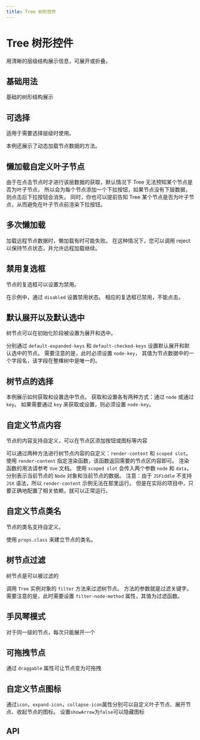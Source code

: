 ```yaml
---
title: Tree 树形控件
---
```


# Tree 树形控件

用清晰的层级结构展示信息，可展开或折叠。

## 基础用法

基础的树形结构展示

<demo path="./def.vue" />

## 可选择

适用于需要选择层级时使用。

本例还展示了动态加载节点数据的方法。

<demo path="./selectTree.vue" />

## 懒加载自定义叶子节点

由于在点击节点时才进行该层数据的获取，默认情况下 Tree 无法预知某个节点是否为叶子节点， 所以会为每个节点添加一个下拉按钮，如果节点没有下层数据，则点击后下拉按钮会消失。 同时，你也可以提前告知 Tree 某个节点是否为叶子节点，从而避免在叶子节点前渲染下拉按钮。

<demo path="./lazyLoadTree.vue" />

## 多次懒加载

加载远程节点数据时，懒加载有时可能失败。 在这种情况下，您可以调用 reject 以保持节点状态，并允许远程加载继续。

<demo path="./lazyLoadFailTree.vue" />

## 禁用复选框

节点的复选框可以设置为禁用。

在示例中，通过 `disabled` 设置禁用状态。 相应的复选框已禁用，不能点击。

<demo path="./disabledTree.vue" />

## 默认展开以及默认选中

树节点可以在初始化阶段被设置为展开和选中。

分别通过 `default-expanded-keys` 和 `default-checked-keys` 设置默认展开和默认选中的节点。 需要注意的是，此时必须设置 `node-key`， 其值为节点数据中的一个字段名，该字段在整棵树中是唯一的。

<demo path="./defaultTree.vue" />

## 树节点的选择

本例展示如何获取和设置选中节点。 获取和设置各有两种方式：通过 `node` 或通过 `key`。 如果需要通过 `key` 来获取或设置，则必须设置 `node-key`。

<demo path="./selectNodeTree.vue" />

## 自定义节点内容

节点的内容支持自定义，可以在节点区添加按钮或图标等内容

可以通过两种方法进行树节点内容的自定义：`render-content` 和 `scoped slot`。 使用 `render-content` 指定渲染函数，该函数返回需要的节点区内容即可。 渲染函数的用法请参考 `Vue` 文档。 使用 `scoped slot` 会传入两个参数 `node` 和 `data`，分别表示当前节点的 `Node` 对象和当前节点的数据。 注意：由于 `JSFiddle` 不支持 `JSX` 语法，所以 `render-content` 示例无法在那里运行。 但是在实际的项目中，只要正确地配置了相关依赖，就可以正常运行。

<demo path="./customContentTree.vue" />

## 自定义节点类名

节点的类名支持自定义。

使用 `props.class` 来建立节点的类名。

<demo path="./customClassTree.vue" />

## 树节点过滤

树节点是可以被过滤的

调用 `Tree` 实例对象的 `filter` 方法来过滤树节点。 方法的参数就是过滤关键字。 需要注意的是，此时需要设置 `filter-node-method` 属性，其值为过滤函数。

<demo path="./filterTree.vue" />

## 手风琴模式

对于同一级的节点，每次只能展开一个

<demo path="./accordionTree.vue" />

## 可拖拽节点

通过 `draggable` 属性可让节点变为可拖拽

<demo path="./draggableTree.vue" />

## 自定义节点图标

通过`icon`，`expand-icon`，`collapse-icon`属性分别可以自定义叶子节点、展开节点、收起节点的图标。
设置`showArrow`为`false`可以隐藏图标

<demo path="./customIconTree.vue" />

## API

<API src="./tree.json" lang="zh"></API>